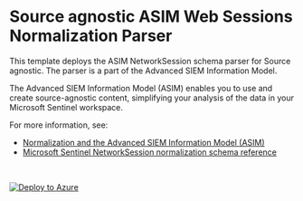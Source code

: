 # Source agnostic ASIM Web Sessions Normalization Parser

This template deploys the ASIM NetworkSession schema parser for Source agnostic. The parser is a part of the Advanced SIEM Information Model.

The Advanced SIEM Information Model (ASIM) enables you to use and create source-agnostic content, simplifying your analysis of the data in your Microsoft Sentinel workspace.

For more information, see:

- [Normalization and the Advanced SIEM Information Model (ASIM)](https://aka.ms/AzSentinelNormalization)
- [Microsoft Sentinel NetworkSession normalization schema reference](https://aka.ms/AzSentinelNetworkSessionDoc)

<br>
 

[![Deploy to Azure](https://aka.ms/deploytoazurebutton)](https://portal.azure.com/#create/Microsoft.Template/uri/https%3A%2F%2Fraw.githubusercontent.com%2FAzure%2FAzure-Sentinel%2Fmaster%2FParsers%2FASimNetworkSession%2FARM%2FimWebSession%2FimWebSession.json)
